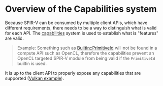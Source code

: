 # Overview of the Capabilities system

Because SPIR-V can be consumed by multiple client APIs, which have different requirements, there needs to be a way to distinguish what is valid for each API. The [capabilities](https://www.khronos.org/registry/spir-v/specs/unified1/SPIRV.html#_a_id_capabilities_a_language_capabilities) system is used to establish what is "features" are valid.

> Example: Something such as [Builtin::PrimitiveId](https://www.khronos.org/registry/spir-v/specs/unified1/SPIRV.html#_a_id_builtin_a_builtin) will not be found in a compute API such as OpenCL, therefore the capabilities prevent an OpenCL targeted SPIR-V module from being valid if the `PrimitiveId` builtin is used.

It is up to the client API to properly expose any capabilities that are supported ([Vulkan example](https://github.com/KhronosGroup/Vulkan-Guide/blob/master/chapters/spirv_extensions.adoc)).
